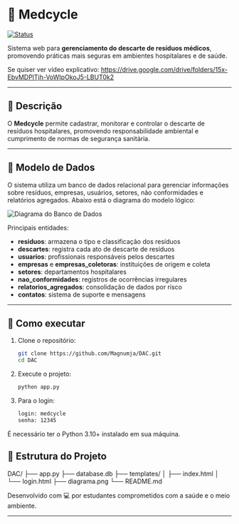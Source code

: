 # 🏥 Medcycle

[![Status](https://img.shields.io/badge/status-em%20desenvolvimento-yellow)]()

Sistema web para **gerenciamento do descarte de resíduos médicos**, promovendo práticas mais seguras em ambientes hospitalares e de saúde.

Se quiser ver vídeo explicativo: https://drive.google.com/drive/folders/15x-EbvMDPlTjh-VoWIpOkoJ5-LBUT0k2

---

## 📌 Descrição

O **Medcycle** permite cadastrar, monitorar e controlar o descarte de resíduos hospitalares, promovendo responsabilidade ambiental e cumprimento de normas de segurança sanitária.

---

## 🧩 Modelo de Dados

O sistema utiliza um banco de dados relacional para gerenciar informações sobre resíduos, empresas, usuários, setores, não conformidades e relatórios agregados. Abaixo está o diagrama do modelo lógico:

![Diagrama do Banco de Dados](diagrama.png)

Principais entidades:

- **residuos**: armazena o tipo e classificação dos resíduos  
- **descartes**: registra cada ato de descarte de resíduos  
- **usuarios**: profissionais responsáveis pelos descartes  
- **empresas** e **empresas_coletoras**: instituições de origem e coleta  
- **setores**: departamentos hospitalares  
- **nao_conformidades**: registros de ocorrências irregulares  
- **relatorios_agregados**: consolidação de dados por risco  
- **contatos**: sistema de suporte e mensagens  

---

## 🚀 Como executar

1. Clone o repositório:
   ```bash
   git clone https://github.com/Magnumja/DAC.git
   cd DAC

2. Execute o projeto:
   ```bash
   python app.py

3. Para o login:
   ```bash
   login: medcycle
   senha: 12345
É necessário ter o Python 3.10+ instalado em sua máquina.

## 📁 Estrutura do Projeto

DAC/
├── app.py
├── database.db
├── templates/
│   ├── index.html
│   └── login.html
├── diagrama.png
└── README.md



Desenvolvido com 💻 por estudantes comprometidos com a saúde e o meio ambiente.


---



